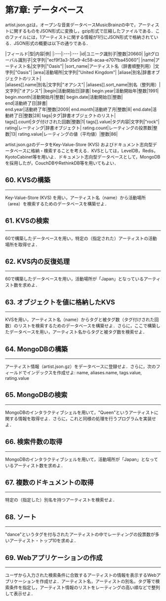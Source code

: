 第7章: データベース
===
artist.json.gzは，オープンな音楽データベースMusicBrainzの中で，アーティストに関するものをJSON形式に変換し，gzip形式で圧縮したファイルである．このファイルには，1アーティストに関する情報が1行にJSON形式で格納されている．JSON形式の概要は以下の通りである．

|フィールド|型|内容|例|
|:---|:---|:---
|id|ユニーク識別子|整数|20660|
|gitグローバル識別子|文字列|"ecf9f3a3-35e9-4c58-acaa-e707fba45060"|
|name|アーティスト名|文字列|"Oasis"|
|sort_name|アーティスト名（辞書順整列用）|文字列|"Oasis"|
|area|活動場所|文字列|"United Kingdom"|
|aliase|別名|辞書オブジェクトのリスト|	
|aliases[].name|別名|文字列|"オアシス"|
|aliases[].sort_name|別名（整列用）|文字列|"オアシス"|
|begin|活動開始日|辞書|
begin.year|活動開始年|整数|1991|
begin.month|活動開始月|整数|
begin.date|活動開始日|整数|	
end|活動終了日|辞書|	
end.year|活動終了年|整数|2009|
end.month|活動終了月|整数|8|
end.date|活動終了日|整数|28|
tags|タグ|辞書オブジェクトのリスト|	
tags[].count|タグ付けされた回数|整数|1|
tags[].value|タグ内容|文字列|"rock"|
rating|レーティング|辞書オブジェクト|	
rating.count|レーティングの投票数|整数|13|
rating.value|レーティングの値（平均値）|整数|86|

artist.json.gzのデータをKey-Value-Store (KVS) およびドキュメント志向型データベースに格納・検索することを考える．KVSとしては，LevelDB，Redis，KyotoCabinet等を用いよ．ドキュメント志向型データベースとして，MongoDBを採用したが，CouchDBやRethinkDB等を用いてもよい．

## 60. KVSの構築
---
Key-Value-Store (KVS) を用い，アーティスト名（name）から活動場所（area）を検索するためのデータベースを構築せよ．

## 61. KVSの検索
---
60で構築したデータベースを用い，特定の（指定された）アーティストの活動場所を取得せよ．

## 62. KVS内の反復処理
---
60で構築したデータベースを用い，活動場所が「Japan」となっているアーティスト数を求めよ．

## 63. オブジェクトを値に格納したKVS
---
KVSを用い，アーティスト名（name）からタグと被タグ数（タグ付けされた回数）のリストを検索するためのデータベースを構築せよ．さらに，ここで構築したデータベースを用い，アーティスト名からタグと被タグ数を検索せよ．

## 64. MongoDBの構築
---
アーティスト情報（artist.json.gz）をデータベースに登録せよ．さらに，次のフィールドでインデックスを作成せよ: name, aliases.name, tags.value, rating.value

## 65. MongoDBの検索
---
MongoDBのインタラクティブシェルを用いて，"Queen"というアーティストに関する情報を取得せよ．さらに，これと同様の処理を行うプログラムを実装せよ．

## 66. 検索件数の取得
---
MongoDBのインタラクティブシェルを用いて，活動場所が「Japan」となっているアーティスト数を求めよ．

## 67. 複数のドキュメントの取得
---
特定の（指定した）別名を持つアーティストを検索せよ．

## 68. ソート
---
"dance"というタグを付与されたアーティストの中でレーティングの投票数が多いアーティスト・トップ10を求めよ．

## 69. Webアプリケーションの作成
---
ユーザから入力された検索条件に合致するアーティストの情報を表示するWebアプリケーションを作成せよ．アーティスト名，アーティストの別名，タグ等で検索条件を指定し，アーティスト情報のリストをレーティングの高い順などで整列して表示せよ．